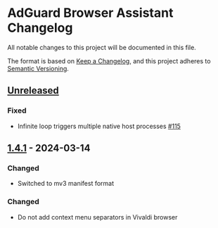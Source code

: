 # AdGuard Browser Assistant Changelog

All notable changes to this project will be documented in this file.

The format is based on [Keep a Changelog](https://keepachangelog.com/en/1.0.0/),
and this project adheres to [Semantic Versioning](https://semver.org/spec/v2.0.0.html).

## [Unreleased]

### Fixed

- Infinite loop triggers multiple native host processes [#115]

[Unreleased]: https://github.com/AdguardTeam/BrowserAssistant/compare/v1.4.1...HEAD
[#115]: https://github.com/AdguardTeam/BrowserAssistant/issues/115


## [1.4.1] - 2024-03-14

### Changed

- Switched to mv3 manifest format

### Changed

- Do not add context menu separators in Vivaldi browser

[1.4.1]: https://github.com/AdguardTeam/BrowserAssistant/compare/v1.3.49...v1.4.1
